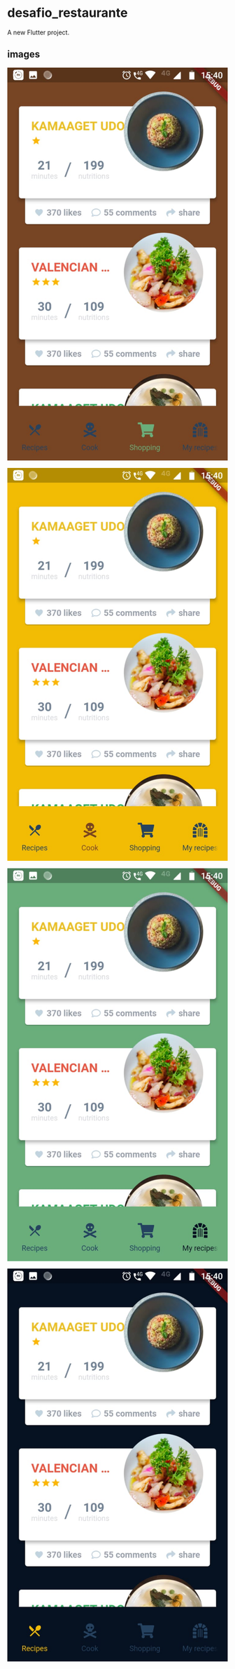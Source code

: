 # desafio_restaurante

A new Flutter project.

## images

![](https://github.com/Bwolfnoob/desafiorestaurante/blob/master/assets/brown.jpeg)

![](https://github.com/Bwolfnoob/desafiorestaurante/blob/master/assets/yellow.jpeg)

![](https://github.com/Bwolfnoob/desafiorestaurante/blob/master/assets/green.jpeg)

![](https://github.com/Bwolfnoob/desafiorestaurante/blob/master/assets/darkblue.jpeg)
